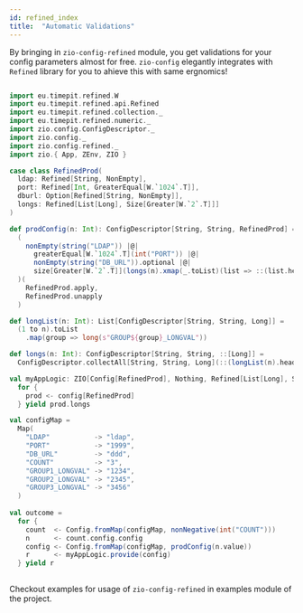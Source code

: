 ```yaml
---
id: refined_index
title:  "Automatic Validations"
---
```


By bringing in `zio-config-refined` module, you get validations for your config parameters almost for free. 
`zio-config` elegantly integrates with `Refined` library for you to ahieve this with same ergnomics!

```scala mdoc:silent

import eu.timepit.refined.W
import eu.timepit.refined.api.Refined
import eu.timepit.refined.collection._
import eu.timepit.refined.numeric._
import zio.config.ConfigDescriptor._
import zio.config._
import zio.config.refined._
import zio.{ App, ZEnv, ZIO }

case class RefinedProd(
  ldap: Refined[String, NonEmpty],
  port: Refined[Int, GreaterEqual[W.`1024`.T]],
  dburl: Option[Refined[String, NonEmpty]],
  longs: Refined[List[Long], Size[Greater[W.`2`.T]]]
)

def prodConfig(n: Int): ConfigDescriptor[String, String, RefinedProd] =
  (
    nonEmpty(string("LDAP")) |@|
      greaterEqual[W.`1024`.T](int("PORT")) |@|
      nonEmpty(string("DB_URL")).optional |@|
      size[Greater[W.`2`.T]](longs(n).xmap(_.toList)(list => ::(list.head, list.tail)))
  )(
    RefinedProd.apply,
    RefinedProd.unapply
  )

def longList(n: Int): List[ConfigDescriptor[String, String, Long]] =
  (1 to n).toList
    .map(group => long(s"GROUP${group}_LONGVAL"))

def longs(n: Int): ConfigDescriptor[String, String, ::[Long]] =
  ConfigDescriptor.collectAll[String, String, Long](::(longList(n).head, longList(n).tail))

val myAppLogic: ZIO[Config[RefinedProd], Nothing, Refined[List[Long], Size[Greater[W.`2`.T]]]] =
  for {
    prod <- config[RefinedProd]
  } yield prod.longs

val configMap =
  Map(
    "LDAP"           -> "ldap",
    "PORT"           -> "1999",
    "DB_URL"         -> "ddd",
    "COUNT"          -> "3",
    "GROUP1_LONGVAL" -> "1234",
    "GROUP2_LONGVAL" -> "2345",
    "GROUP3_LONGVAL" -> "3456"
  )
  
val outcome =
  for {
    count  <- Config.fromMap(configMap, nonNegative(int("COUNT")))
    n      <- count.config.config
    config <- Config.fromMap(configMap, prodConfig(n.value))
    r      <- myAppLogic.provide(config)
  } yield r
  

```

Checkout examples for usage of `zio-config-refined` in examples module of the project.